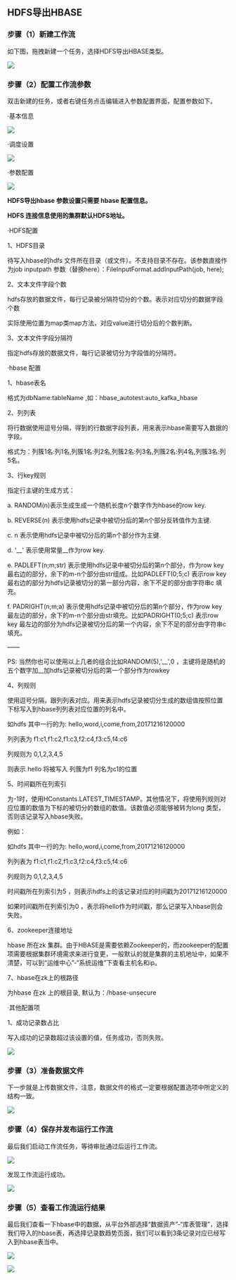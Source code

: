 HDFS导出HBASE
----------------

### 步骤（1）新建工作流

如下图，拖拽新建一个任务，选择HDFS导出HBASE类型。

![](media/72d72c9b20539893e7b626940d99d13d.png)

### 步骤（2）配置工作流参数

双击新建的任务，或者右键任务点击编辑进入参数配置界面，配置参数如下。

·基本信息

![](media/44210c980e6c10ff1bd862f789e0a685.png)

·调度设置

![](media/f6df0e3a495b4a00883241252201e2d9.png)

·参数配置

![](media/5013f347f1affa37d4e7cce626339f49.png)

**HDFS导出hbase 参数设置只需要 hbase 配置信息。**

**HDFS 连接信息使用的集群默认HDFS地址。**

·HDFS配置

1、HDFS目录

待写入hbase的hdfs 文件所在目录（或文件）。不支持目录不存在。该参数直接作为job
inputpath 参数（替换here）：FileInputFormat.addInputPath(job, here);

2、文本文件字段个数

hdfs存放的数据文件，每行记录被分隔符切分的个数。表示对应切分的数据字段个数

实际使用位置为map类map方法，对应value进行切分后的个数判断。

3、文本文件字段分隔符

指定hdfs存放的数据文件，每行记录被切分为字段值的分隔符。

·hbase 配置

1、hbase表名

格式为dbName:tableName ,如：hbase_autotest:auto_kafka_hbase

2、列列表

将行数据使用逗号分隔，得到的行数据字段列表，用来表示hbase需要写入数据的字段。

格式为：列簇1名:列1名,列簇1名:列2名,列簇2名:列3名,列簇2名:列4名,列簇3名:列5名。

3、行key规则

指定行主键的生成方式：

a. RANDOM(n)表示生成生成一个随机长度n个数字作为hbase的row key.

b. REVERSE(n) 表示使用hdfs记录中被切分后的第n个部分反转值作为主键.

c. n 表示使用hdfs记录中被切分后的第n个部分作为主键.

d. '__' 表示使用常量__作为row key.

e. PADLEFT(n;m;str) 表示使用hdfs记录中被切分后的第n个部分，作为row key
最右边的部分，余下的m-n个部分由str组成。比如PADLEFT(0;5;c) 表示row key
最右边的部分为hdfs记录被切分的第一部分内容，余下不足的部分由字符串c 填充。

f. PADRIGHT(n;m;a) 表示使用hdfs记录中被切分后的第n个部分，作为row key
最左边的部分，余下的m-n个部分由str填充。比如PADRIGHT(0;5;c) 表示row key
最左边的部分为hdfs记录被切分后的第一个内容，余下不足的部分由字符串c 填充。

——

PS: 当然你也可以使用以上几者的组合比如RANDOM(5),'__',0
，主键将是随机的五个数字加__加hdfs记录被切分后的第一个部分作为rowkey

4、列规则

使用逗号分隔，跟列列表对应。用来表示hdfs记录被切分生成的数组值按照位置下标写入到hbase列列表对应位置的列名中。

如hdfs 其中一行的为: hello,word,i,come,from,20171216120000

列列表为 f1:c1,f1:c2,f1:c3,f2:c4,f3:c5,f4:c6

列规则为 0,1,2,3,4,5

则表示 hello 将被写入 列簇为f1 列名为c1的位置

5、时间戳所在列索引

为-1时，使用HConstants.LATEST_TIMESTAMP。其他情况下，将使用列规则对应位置的数值为下标的被切分的数组的数值。该数值必须能够被转为long
类型，否则该记录写入hbase失败。

例如：

如hdfs 其中一行的为: hello,word,i,come,from,20171216120000

列列表为 f1:c1,f1:c2,f1:c3,f2:c4,f3:c5,f4:c6

列规则为 0,1,2,3,4,5

时间戳所在列索引为5 ，则表示hdfs上的该记录对应的时间戳为20171216120000

如果时间戳所在列索引为0 ，表示将hello作为时间戳，那么记录写入hbase则会失败。

6、zookeeper连接地址

hbase 所在zk
集群。由于HBASE是需要依赖Zookeeper的，而zookeeper的配置项需要根据集群环境需求来进行变更，一般默认的就是集群的主机地址中，如果不清楚，可以到“运维中心”-“系统运维”下查看主机名和ip。

7、hbase在zk上的根路径

为hbase 在zk 上的根目录, 默认为：/hbase-unsecure

·其他配置项

1、成功记录数占比

写入成功的记录数超过该设置的值，任务成功，否则失败。

![](media/506b37e7f4eb1b6ba169816eb0fca113.png)

### 步骤（3）准备数据文件

下一步就是上传数据文件，注意，数据文件的格式一定要根据配置选项中所定义的结构一致。

![](media/1a5842f67b300f5c3420aded04c138f5.png)

### 步骤（4）保存并发布运行工作流

最后我们启动工作流任务，等待审批通过后运行工作流。

![](media/e2e2436d3a6a8a0cfc96e7b92f98a97e.png)

发现工作流运行成功。

![](media/d80bea27b316dc09c675510943f8eefb.png)

### 步骤（5）查看工作流运行结果

最后我们查看一下hbase中的数据，从平台外部选择“数据资产”-“库表管理”，选择我们导入的hbase表，再选择记录数趋势页面，我们可以看到3条记录对应已经写入到hbase表当中。

![](media/2049cec227b30bedbd2258e7c0007cdd.png)

![](media/07382e4aada028b741876ee86561d301.png)

